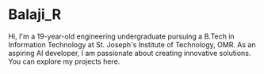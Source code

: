 # Balaji_R

Hi, I'm a 19-year-old engineering undergraduate pursuing a B.Tech in Information Technology at St. Joseph's Institute of Technology, OMR. As an aspiring AI developer, I am passionate about creating innovative solutions. You can explore my projects here.
